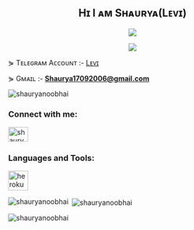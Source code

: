 
<h2 align="center">
    Hɪ I ᴀᴍ Sʜᴀᴜʀʏᴀ(Lᴇᴠɪ)
</h2>

<div align="center">
  <img src="https://readme-typing-svg.herokuapp.com?color=ffd700&center=true&lines=~+Working+On+Telegram+Bots;Noob+Developer+From+India🕊️&width=350&height=100">
</div>

<p align="center">
  <img src="https://graph.org//file/4f5f20bd65c60a569a3b3.jpg">
</p>

⋟ Tᴇʟᴇɢʀᴀᴍ Aᴄᴄᴏᴜɴᴛ :- [Lᴇᴠɪ](https://t.me/LeviAckerman1709)

⋟ Gᴍᴀɪʟ :- **Shaurya17092006@gmail.com**

<p align="left"> <img src="https://komarev.com/ghpvc/?username=shauryanoobhai&label=Profile%20views&color=0e75b6&style=flat" alt="shauryanoobhai" /> </p>


<h3 align="left">Connect with me:</h3>
<p align="left">
<a href="https://instagram.com/shaurya_1709" target="blank"><img align="center" src="https://raw.githubusercontent.com/rahuldkjain/github-profile-readme-generator/master/src/images/icons/Social/instagram.svg" alt="shaurya_1709" height="30" width="40" /></a>
</p>

<h3 align="left">Languages and Tools:</h3>
<p align="left"> <a href="https://heroku.com" target="_blank" rel="noreferrer"> <img src="https://www.vectorlogo.zone/logos/heroku/heroku-icon.svg" alt="heroku" width="40" height="40"/> </a> </p>

<p><img align="left" src="https://github-readme-stats.vercel.app/api/top-langs?username=shauryanoobhai&show_icons=true&locale=en&layout=compact" alt="shauryanoobhai" /></p>

<p>&nbsp;<img align="center" src="https://github-readme-stats.vercel.app/api?username=shauryanoobhai&show_icons=true&locale=en" alt="shauryanoobhai" /></p>

<p><img align="center" src="https://github-readme-streak-stats.herokuapp.com/?user=shauryanoobhai&" alt="shauryanoobhai" /></p>


<!--
**Shauryanoobhai/Shauryanoobhai** is a ✨ _special_ ✨ repository because its `README.md` (this file) appears on your GitHub profile.

Here are some ideas to get you started:

- 🔭 I’m currently working on ...
- 🌱 I’m currently learning ...
- 👯 I’m looking to collaborate on ...
- 🤔 I’m looking for help with ...
- 💬 Ask me about ...
- 📫 How to reach me: ...
- 😄 Pronouns: ...
- ⚡ Fun fact: ...
-->
